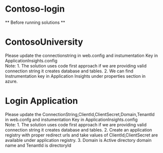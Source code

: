 # Contoso-login

** Before running solutions **
# ContosoUniversity
 Please update the connectionstring in web.config and instumentation Key in ApplicationInsights.config
 <br />
Note:
      1. The solution uses code first approach if we are providing valid connection string it creates database and tables.
      2. We can find Instrumentation key in Application Insights under properties section in azure.
# Login Application
 Please update the ConnectionString,ClientId,ClientSecret,Domain,TenantId in web.confg and instumentation Key in ApplicationInsights.config 
 <br />
 Note: 
       1. The solution uses code first approach if we are providing valid connection string it creates database and tables.
       2. Create an application registry with proper redirect urls and take values of ClientId,ClientSecret are available under application           registry.
       3. Domain is Active directory domain name and TenantId is directoryId
